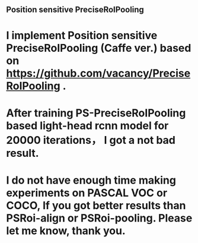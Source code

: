 ## Position sensitive PreciseRoIPooling
# I implement Position sensitive PreciseRoIPooling (Caffe ver.) based on https://github.com/vacancy/PreciseRoIPooling .
# After training PS-PreciseRoIPooling based light-head rcnn model for 20000 iterations， I got a not bad result.
# I do not have enough time making experiments on PASCAL VOC or COCO, If you got better results than PSRoi-align or PSRoi-pooling. Please let me know, thank you.


